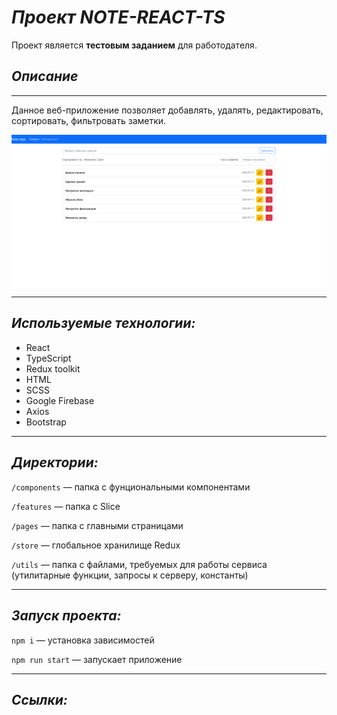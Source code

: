 # ***Проект NOTE-REACT-TS***
Проект является **тестовым заданием** для работодателя.
## *Описание*
----

Данное веб-приложение позволяет добавлять, удалять, редактировать, сортировать, фильтровать заметки.

<p align="center">
<img align="center" width="800px" src="https://github.com/MaksimNikolaev/note-react-ts/blob/main/promo.png"> <br />
</p>

---
## *Используемые технологии:*

* React
* TypeScript
* Redux toolkit
* HTML
* SCSS
* Google Firebase
* Axios 
* Bootstrap
---


## *Директории:*

`/components` — папка с фунциональными компонентами

`/features` — папка с Slice 

`/pages` — папка с главными страницами

`/store` — глобальное хранилище Redux 

`/utils` — папка с файлами, требуемых для работы сервиса (утилитарные функции, запросы к серверу, константы)

---
## *Запуск проекта:*
`npm i` — установка зависимостей

`npm run start` — запускает приложение

---
## *Ссылки:*
  
